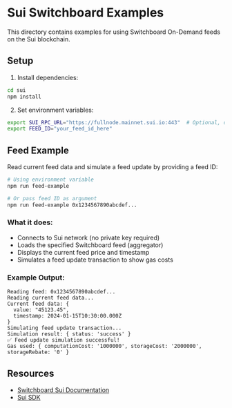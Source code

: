 # Sui Switchboard Examples

This directory contains examples for using Switchboard On-Demand feeds on the Sui blockchain.

## Setup

1. Install dependencies:
```bash
cd sui
npm install
```

2. Set environment variables:
```bash
export SUI_RPC_URL="https://fullnode.mainnet.sui.io:443"  # Optional, defaults to mainnet
export FEED_ID="your_feed_id_here"
```

## Feed Example

Read current feed data and simulate a feed update by providing a feed ID:

```bash
# Using environment variable
npm run feed-example

# Or pass feed ID as argument
npm run feed-example 0x1234567890abcdef...
```

### What it does:

- Connects to Sui network (no private key required)
- Loads the specified Switchboard feed (aggregator)
- Displays the current feed price and timestamp
- Simulates a feed update transaction to show gas costs

### Example Output:

```
Reading feed: 0x1234567890abcdef...
Reading current feed data...
Current feed data: {
  value: "45123.45",
  timestamp: 2024-01-15T10:30:00.000Z
}
Simulating feed update transaction...
Simulation result: { status: 'success' }
✅ Feed update simulation successful!
Gas used: { computationCost: '1000000', storageCost: '2000000', storageRebate: '0' }
```

## Resources

- [Switchboard Sui Documentation](https://docs.switchboard.xyz/product-documentation/data-feeds/sui)
- [Sui SDK](https://www.npmjs.com/package/@switchboard-xyz/sui-sdk)